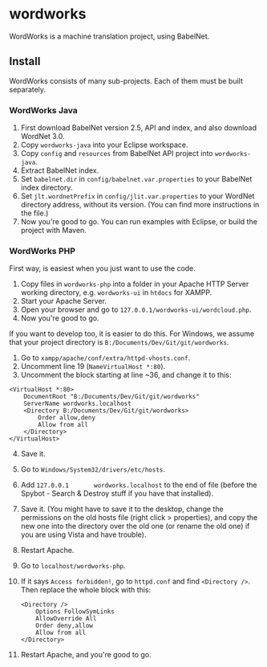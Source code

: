 # wordworks
WordWorks is a machine translation project, using BabelNet.

## Install
WordWorks consists of many sub-projects. Each of them must be built separately.

### WordWorks Java
1. First download BabelNet version 2.5, API and index, and also download WordNet 3.0.
2. Copy `wordworks-java` into your Eclipse workspace.
3. Copy `config` and `resources` from BabelNet API project into `wordworks-java`.
4. Extract BabelNet index.
5. Set `babelnet.dir` in `config/babelnet.var.properties` to your BabelNet index directory.
6. Set `jlt.wordnetPrefix` in `config/jlit.var.properties` to your WordNet directory address, without its version. (You can find more instructions in the file.)
7. Now you're good to go. You can run examples with Eclipse, or build the project with Maven.

### WordWorks PHP
First way, is easiest when you just want to use the code.
1. Copy files in `wordworks-php` into a folder in your Apache HTTP Server working directory, e.g. `wordworks-ui` in `htdocs` for XAMPP.
2. Start your Apache Server.
3. Open your browser and go to `127.0.0.1/wordworks-ui/wordcloud.php`.
4. Now you're good to go.

If you want to develop too, it is easier to do this.
For Windows, we assume that your project directory is `B:/Documents/Dev/Git/git/wordworks`.
1. Go to `xampp/apache/conf/extra/httpd-vhosts.conf`.
2. Uncomment line 19 (`NameVirtualHost *:80`).
3. Uncomment the block starting at line ~36, and change it to this:

```
<VirtualHost *:80>
	DocumentRoot "B:/Documents/Dev/Git/git/wordworks"
	ServerName wordworks.localhost
	<Directory B:/Documents/Dev/Git/git/wordworks>
		Order allow,deny
		Allow from all
	</Directory>
</VirtualHost>
```

4. Save it.
5. Go to `Windows/System32/drivers/etc/hosts`.
6. Add `127.0.0.1		wordworks.localhost` to the end of file (before the Spybot - Search & Destroy stuff if you have that installed).
7. Save it. (You might have to save it to the desktop, change the permissions on the old hosts file (right click > properties), and copy the new one into the directory over the old one (or rename the old one) if you are using Vista and have trouble).
8. Restart Apache.
9. Go to `localhost/wordworks-php`.
10. If it says `Access forbidden!`, go to `httpd.conf` and find `<Directory />`. Then replace the whole block with this:

	```
	<Directory />
		Options FollowSymLinks
		AllowOverride All
		Order deny,allow
		Allow from all
	</Directory>
	```

11. Restart Apache, and you're good to go.